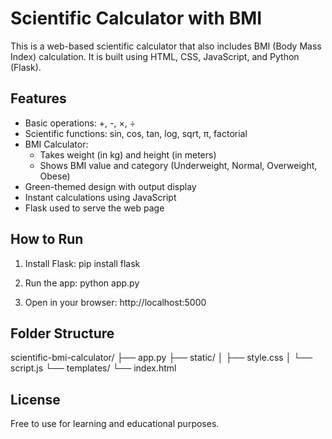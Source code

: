# Scientific Calculator with BMI

This is a web-based scientific calculator that also includes BMI (Body Mass Index) calculation. It is built using HTML, CSS, JavaScript, and Python (Flask).

## Features
- Basic operations: +, -, ×, ÷
- Scientific functions: sin, cos, tan, log, sqrt, π, factorial
- BMI Calculator:
  - Takes weight (in kg) and height (in meters)
  - Shows BMI value and category (Underweight, Normal, Overweight, Obese)
- Green-themed design with output display
- Instant calculations using JavaScript
- Flask used to serve the web page

## How to Run
1. Install Flask:
   pip install flask

2. Run the app:
   python app.py

3. Open in your browser:
   http://localhost:5000

## Folder Structure
scientific-bmi-calculator/
├── app.py
├── static/
│   ├── style.css
│   └── script.js
└── templates/
    └── index.html

## License
Free to use for learning and educational purposes.
